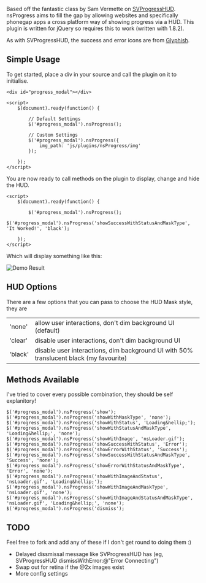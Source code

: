 Based off the fantastic class by Sam Vermette on [SVProgressHUD](https://github.com/samvermette/SVProgressHUD). nsProgress aims to fill the gap by allowing websites and specifically phonegap apps a cross platform way of showing progress via a HUD. This plugin is written for jQuery so requires this to work (written with 1.8.2).

As with SVProgressHUD, the success and error icons are from [Glyphish](http://glyphish.com/).

## Simple Usage
To get started, place a div in your source and call the plugin on it to initialise.

```
<div id="progress_modal"></div> 

<script>
    $(document).ready(function() {

        // Default Settings
        $('#progress_modal').nsProgress();

        // Custom Settings
        $('#progress_modal').nsProgress({
            img_path: 'js/plugins/nsProgress/img'
        });

    });
</script>
```

You are now ready to call methods on the plugin to display, change and hide the HUD.

```
<script>
    $(document).ready(function() {

        $('#progress_modal').nsProgress();
        $('#progress_modal').nsProgress('showSuccessWithStatusAndMaskType', 'It Worked!', 'black');

    });
</script>
```

Which will display something like this:

![Demo Result](http://f.cl.ly/items/3c110E0u2Z3r2n353E0s/Image%202012.10.04%2014:10:43.png)

## HUD Options
There are a few options that you can pass to choose the HUD Mask style, they are

<table>
    <tr>
        <td>'none'</td>
        <td>allow user interactions, don't dim background UI (default)</td>
    </tr>
    <tr>
        <td>'clear'</td>
        <td>disable user interactions, don't dim background UI</td>
    </tr>
    <tr>
        <td>'black'</td>
        <td>disable user interactions, dim background UI with 50% translucent black (my favourite)</td>
    </tr>
</table>

## Methods Available
I've tried to cover every possible combination, they should be self explanitory!

```
$('#progress_modal').nsProgress('show');
$('#progress_modal').nsProgress('showWithMaskType', 'none');
$('#progress_modal').nsProgress('showWithStatus', 'Loading&hellip;');
$('#progress_modal').nsProgress('showWithStatusAndMaskType', 'Loading&hellip;', 'none');
$('#progress_modal').nsProgress('showWithImage', 'nsLoader.gif');
$('#progress_modal').nsProgress('showSuccessWithStatus', 'Error');
$('#progress_modal').nsProgress('showErrorWithStatus', 'Success');
$('#progress_modal').nsProgress('showSuccessWithStatusAndMaskType', 'Success', 'none');
$('#progress_modal').nsProgress('showErrorWithStatusAndMaskType', 'Error', 'none');
$('#progress_modal').nsProgress('showWithImageAndStatus', 'nsLoader.gif', 'Loading&hellip;');
$('#progress_modal').nsProgress('showWithImageAndMaskType', 'nsLoader.gif', 'none');
$('#progress_modal').nsProgress('showWithImageAndStatusAndMaskType', 'nsLoader.gif', 'Loading&hellip;', 'none');
$('#progress_modal').nsProgress('dismiss');

```

## TODO
Feel free to fork and add any of these if I don't get round to doing them :)

* Delayed dissmissal message like SVProgressHUD has (eg, SVProgressHUD dismissWithError:@"Error Connecting")
* Swap out for retina if the @2x images exist
* More config settings
